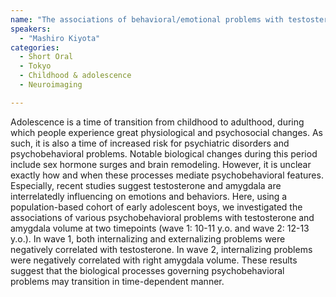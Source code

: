 ```yaml
---
name: "The associations of behavioral/emotional problems with testosterone and amygdala volume in early adolescent boys"
speakers:
  - "Mashiro Kiyota"
categories:
  - Short Oral
  - Tokyo
  - Childhood & adolescence
  - Neuroimaging

---
```


Adolescence is a time of transition from childhood to adulthood, during which people experience great physiological and psychosocial changes. As such, it is also a time of increased risk for psychiatric disorders and psychobehavioral problems. Notable biological changes during this period include sex hormone surges and brain remodeling. However, it is unclear exactly how and when these processes mediate psychobehavioral features. Especially, recent studies suggest testosterone and amygdala are interrelatedly influencing on emotions and behaviors. Here, using a population-based cohort of early adolescent boys, we investigated the associations of various psychobehavioral problems with testosterone and amygdala volume at two timepoints (wave 1: 10-11 y.o. and wave 2: 12-13 y.o.). In wave 1, both internalizing and externalizing problems were negatively correlated with testosterone. In wave 2, internalizing problems were negatively correlated with right amygdala volume. These results suggest that the biological processes governing psychobehavioral problems may transition in time-dependent manner.
